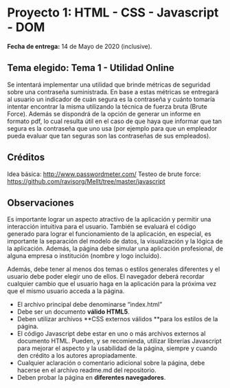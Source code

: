 # Proyecto 1:  HTML - CSS - Javascript - DOM

**Fecha de entrega:** 14 de Mayo de 2020 (inclusive).

## **Tema elegido: Tema 1 - Utilidad Online**

Se intentará implementar una utilidad que brinde métricas de seguridad sobre una contraseña suministrada. En base a estas métricas se entregará al usuario un indicador de cuán segura es la contraseña y cuánto tomaría intentar encontrar la misma utilizando la técnica de fuerza bruta (Brute Force). Además se dispondrá de la opción de generar un informe en formato pdf, lo cual resulta útil en el caso de que haya que informar que tan segura es la contraseña que uno usa (por ejemplo para que un empleador pueda evaluar que tan seguras son las contraseñas de sus empleados).

## **Créditos**

Idea básica: http://www.passwordmeter.com/
Testeo de brute force: https://github.com/ravisorg/Mellt/tree/master/javascript


## Observaciones	


Es importante lograr un aspecto atractivo de la aplicación y permitir una interacción intuitiva para el usuario. También se evaluará el código generado para lograr el funcionamiento de la aplicación, en especial, es importante la separación del modelo de datos, la visualización y la lógica de la aplicación. Además, la página debe simular una aplicación profesional, de alguna empresa o institución (nombre y logo incluido). 

Además, debe tener al menos dos temas o estilos generales diferentes y el usuario debe poder elegir uno de ellos. El navegador deberá recordar cualquier cambio que el usuario haga en la aplicación para la próxima vez que el mismo usuario acceda a la página.


*   El archivo principal debe denominarse “index.html”
*   Debe ser un documento **válido HTML5**.
*   Deben utilizar archivos **CSS externos válidos **para los estilos de la página.
*   El código Javascript debe estar en uno o más archivos externos al documento HTML. Pueden, y se recomienda, utilizar librerías Javascript para mejorar el aspecto y la usabilidad de la página, siempre y cuando den crédito a los autores apropiadamente.
*   Cualquier aclaración o comentario adicional sobre la página, debe hacerse en el archivo readme.md del repositorio.
*   Deben probar la página en **diferentes navegadores**.
